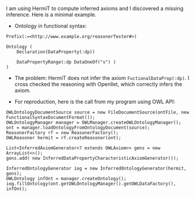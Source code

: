 I am using HermiT to compute inferred axioms and I discovered a missing inference. Here is a minimal example. 

- Ontology in functional syntax:
```
Prefix(:=<http://www.example.org/reasonerTester#>)

Ontology (
	Declaration(DataProperty(:dp))
	
    DataPropertyRange(:dp DataOneOf("s") )
)
```

- The problem:
HermiT does not infer the axiom `FuctionalDataProp(:dp)`. I cross checked the reasoning with Openllet, which correctly infers the axiom.

- For reproduction, here is the call from my program using OWL API:
```
OWLOntologyDocumentSource source = new FileDocumentSource(ontFile, new FunctionalSyntaxDocumentFormat());
OWLOntologyManager manager = OWLManager.createOWLOntologyManager();
ont = manager.loadOntologyFromOntologyDocument(source);
ReasonerFactory rf = new ReasonerFactory();
OWLReasoner hermit = rf.createReasoner(ont);

List<InferredAxiomGenerator<? extends OWLAxiom>> gens = new ArrayList<>();
gens.add( new InferredDataPropertyCharacteristicAxiomGenerator());

InferredOntologyGenerator iog = new InferredOntologyGenerator(hermit, gens);
OWLOntology infOnt = manager.createOntology();
iog.fillOntology(ont.getOWLOntologyManager().getOWLDataFactory(), infOnt);

```

